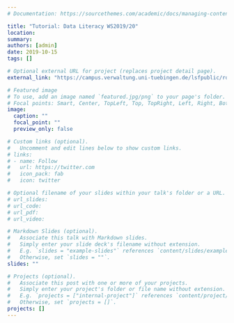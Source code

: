 ```yaml
---
# Documentation: https://sourcethemes.com/academic/docs/managing-content/

title: "Tutorial: Data Literacy WS2019/20"
location:
summary:
authors: [admin]
date: 2019-10-15
tags: []

# Optional external URL for project (replaces project detail page).
external_link: "https://campus.verwaltung.uni-tuebingen.de/lsfpublic/rds?state=verpublish&status=init&vmfile=no&publishid=192929&moduleCall=webInfo&publishConfFile=webInfo&publishSubDir=veranstaltung"

# Featured image
# To use, add an image named `featured.jpg/png` to your page's folder.
# Focal points: Smart, Center, TopLeft, Top, TopRight, Left, Right, BottomLeft, Bottom, BottomRight.
image:
  caption: ""
  focal_point: ""
  preview_only: false

# Custom links (optional).
#   Uncomment and edit lines below to show custom links.
# links:
# - name: Follow
#   url: https://twitter.com
#   icon_pack: fab
#   icon: twitter

# Optional filename of your slides within your talk's folder or a URL.
# url_slides:
# url_code:
# url_pdf:
# url_video:

# Markdown Slides (optional).
#   Associate this talk with Markdown slides.
#   Simply enter your slide deck's filename without extension.
#   E.g. `slides = "example-slides"` references `content/slides/example-slides.md`.
#   Otherwise, set `slides = ""`.
slides: ""

# Projects (optional).
#   Associate this post with one or more of your projects.
#   Simply enter your project's folder or file name without extension.
#   E.g. `projects = ["internal-project"]` references `content/project/deep-learning/index.md`.
#   Otherwise, set `projects = []`.
projects: []
---
```

